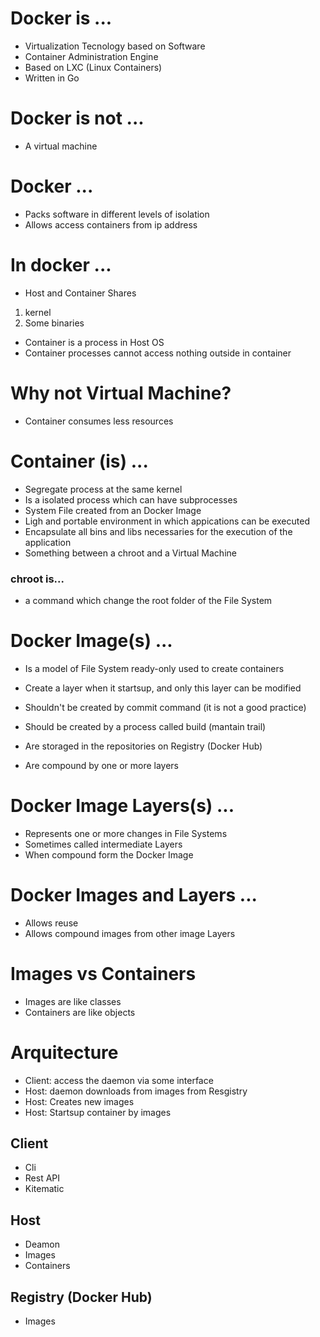# Docker is ...

- Virtualization Tecnology based on Software
- Container Administration Engine
- Based on LXC (Linux Containers)
- Written in Go

# Docker is not ...

- A virtual machine

# Docker ...

- Packs software in different levels of isolation
- Allows access containers from ip address

# In docker ...

- Host and Container Shares
1. kernel
2. Some binaries

- Container is a process in Host OS
- Container processes cannot access nothing outside in container

# Why not Virtual Machine?

- Container consumes less resources

# Container (is) ...

- Segregate process at the same kernel
- Is a isolated process which can have subprocesses
- System File created from an Docker Image
- Ligh and portable environment in which appications can be executed
- Encapsulate all bins and libs necessaries for the execution of the application
- Something between a chroot and a Virtual Machine

### chroot is...

- a command which change the root folder of the File System

# Docker Image(s) ...

- Is a model of File System ready-only used to create containers
- Create a layer when it startsup, and only this layer can be modified

- Shouldn't be created by commit command (it is not a good practice)
- Should be created by a process called build (mantain trail)
- Are storaged in the repositories on Registry (Docker Hub)
- Are compound by one or more layers

# Docker Image Layers(s) ...

- Represents one or more changes in File Systems
- Sometimes called intermediate Layers
- When compound form the Docker Image

# Docker Images and Layers ...

- Allows reuse
- Allows compound images from other image Layers

# Images vs Containers

- Images are like classes
- Containers are like objects

# Arquitecture

- Client: access the daemon via some interface
- Host: daemon downloads from images from Resgistry
- Host: Creates new images
- Host: Startsup container by images

## Client
- Cli
- Rest API
- Kitematic

## Host
- Deamon
- Images
- Containers

## Registry (Docker Hub)
- Images
